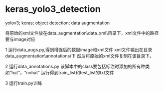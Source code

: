 # keras_yolo3_detection
yolov3;
keras;
object detection;
data augmentation


将原始的xml文件放在data_augmentation\data_xml\目录下，xml文件中的路径要与image对应

1 运行data_augs.py,得到增强后的数据image和xml文件 xml文件输出在目录data_augmentation\annotations\下 然后将原始的xml文件复制在该目录下。

2 运行data_annotations.py 该脚本中的class要包括标注时添加的所有种类如“hat”，“nohat” 运行得到train_list和test_list的txt文件

3 运行train.py训练
